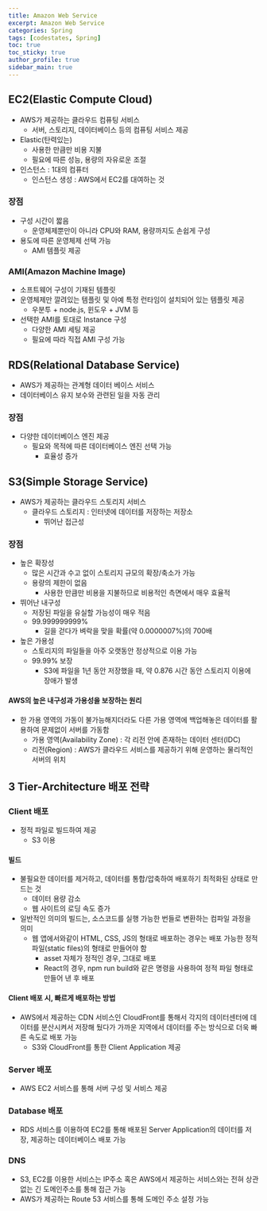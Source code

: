 ```yaml
---
title: Amazon Web Service
excerpt: Amazon Web Service
categories: Spring
tags: [codestates, Spring]
toc: true
toc_sticky: true
author_profile: true
sidebar_main: true
---
```

## EC2(Elastic Compute Cloud)
- AWS가 제공하는 클라우드 컴퓨팅 서비스
  - 서버, 스토리지, 데이터베이스 등의 컴퓨팅 서비스 제공
- Elastic(탄력있는)
  - 사용한 만큼만 비용 지불
  - 필요에 따른 성능, 용량의 자유로운 조절
- 인스턴스 : 1대의 컴퓨터
  - 인스턴스 생성 : AWS에서 EC2를 대여하는 것
### 장점
- 구성 시간이 짧음
  - 운영체제뿐만이 아니라 CPU와 RAM, 용량까지도 손쉽게 구성
- 용도에 따른 운영체제 선택 가능
  - AMI 템플릿 제공

### AMI(Amazon Machine Image)
- 소프트웨어 구성이 기재된 템플릿
- 운영체제만 깔려있는 템플릿 및 아예 특정 런타임이 설치되어 있는 템플릿 제공
  - 우분투 + node.js, 윈도우 + JVM 등
- 선택한 AMI를 토대로 Instance 구성
  - 다양한 AMI 세팅 제공
  - 필요에 따라 직접 AMI 구성 가능

## RDS(Relational Database Service)
- AWS가 제공하는 관계형 데이터 베이스 서비스
- 데이터베이스 유지 보수와 관련된 일을 자동 관리

### 장점
- 다양한 데이터베이스 엔진 제공
  - 필요와 목적에 따른 데이터베이스 엔진 선택 가능
    - 효율성 증가


## S3(Simple Storage Service)
- AWS가 제공하는 클라우드 스토리지 서비스
  - 클라우드 스토리지 : 인터넷에 데이터를 저장하는 저장소
    - 뛰어난 접근성

### 장점
- 높은 확장성
  - 많은 시간과 수고 없이 스토리지 규모의 확장/축소가 가능
  - 용량의 제한이 없음
    - 사용한 만큼만 비용을 지불하므로 비용적인 측면에서 매우 효율적
- 뛰어난 내구성
  - 저장된 파일을 유실할 가능성이 매우 적음
  - 99.999999999%
    - 길을 걷다가 벼락을 맞을 확률(약 0.0000007%)의 700배
- 높은 가용성
  - 스토리지의 파일들을 아주 오랫동안 정상적으로 이용 가능
  - 99.99% 보장
    - S3에 파일을 1년 동안 저장했을 때, 약 0.876 시간 동안 스토리지 이용에 장애가 발생

#### AWS의 높은 내구성과 가용성을 보장하는 원리
- 한 가용 영역의 가동이 불가능해지더라도 다른 가용 영역에 백업해놓은 데이터를 활용하여 문제없이 서버를 가동함
  - 가용 영역(Availability Zone) : 각 리전 안에 존재하는 데이터 센터(IDC)
  - 리전(Region) : AWS가 클라우드 서비스를 제공하기 위해 운영하는 물리적인 서버의 위치

## 3 Tier-Architecture 배포 전략

### Client 배포
- 정적 파일로 빌드하여 제공
  - S3 이용

#### 빌드
- 불필요한 데이터를 제거하고, 데이터를 통합/압축하여 배포하기 최적화된 상태로 만드는 것
  - 데이터 용량 감소
  - 웹 사이트의 로딩 속도 증가
- 일반적인 의미의 빌드는, 소스코드를 실행 가능한 번들로 변환하는 컴파일 과정을 의미
  - 웹 앱에서와같이 HTML, CSS, JS의 형태로 배포하는 경우는 배포 가능한 정적 파일(static files)의 형태로 만들어야 함
    - asset 자체가 정적인 경우, 그대로 배포
    -  React의 경우, npm run build와 같은 명령을 사용하여 정적 파일 형태로 만들어 낸 후 배포

#### Client 배포 시, 빠르게 배포하는 방법
- AWS에서 제공하는 CDN 서비스인 CloudFront를 통해서 각지의 데이터센터에 데이터를 분산시켜서 저장해 뒀다가 가까운 지역에서 데이터를 주는 방식으로 더욱 빠른 속도로 배포 가능
  - S3와 CloudFront를 통한 Client Application 제공

### Server 배포
- AWS EC2 서비스를 통해 서버 구성 및 서비스 제공

### Database 배포
- RDS 서비스를 이용하여 EC2를 통해 배포된 Server Application의 데이터를 저장, 제공하는 데이터베이스 배포 가능

### DNS
- S3, EC2를 이용한 서비스는 IP주소 혹은 AWS에서 제공하는 서비스와는 전혀 상관없는 긴 도메인주소를 통해 접근 가능
- AWS가 제공하는 Route 53 서비스를 통해 도메인 주소 설정 가능